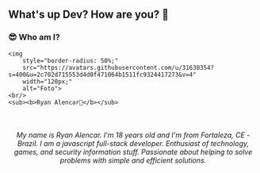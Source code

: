## What's up Dev? How are you? 👋

### 😎 Who am I?

<p align="center">
    
    <img 
        style="border-radius: 50%;" 
        src="https://avatars.githubusercontent.com/u/31630354?s=400&u=2c702d715553d4d0f471064b1511fc9324417273&v=4" 
        width="120px;" 
        alt="Foto">
    <br/>
    <sub><b>Ryan Alencar🖖</b></sub>
   
</p>
</br>
<h6 align="center">
    My name is Ryan Alencar. I'm 18 years old and I'm from Fortaleza, CE - Brazil. I am a javascript full-stack developer. Enthusiast of technology, games, and security information stuff. Passionate about helping to solve problems with simple and efficient solutions.
</h6>
